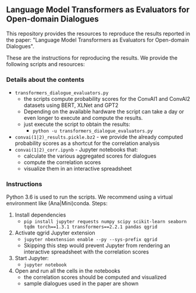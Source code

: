 ## Language Model Transformers as Evaluators for Open-domain Dialogues

This repository provides the resources to reproduce the results reported in the paper: "Language Model Transformers as Evaluators for Open-domain Dialogues".

These are the instructions for reproducing the results. We provide the following scripts and resources:


### Details about the contents

- `transformers_dialogue_evaluators.py`
    - the scripts compute probability scores for the ConvAI1 and ConvAI2 datasets using BERT, XLNet and GPT2
    - Depending on the available hardware the script can take a day or even longer to execute and compute the results.
    - just execute the script to obtain the results:
        - `python -u transformers_dialogue_evaluators.py`
- `convai(1|2)_results.pickle.bz2` - we provide the already computed probability scores as a shortcut for the correlation analysis
- `convai(1|2)_corr.ipynb` - Jupyter notebooks that:
    - calculate the various aggregated scores for dialogues
    - compute the correlation scores
    - visualize them in an interactive spreadsheet


### Instructions

Python 3.6 is used to run the scripts. We recommend using a virtual environment like (Ana|Mini)conda. Steps:

1. Install dependencies
    - `pip install jupyter requests numpy scipy scikit-learn seaborn tqdm torch==1.3.1 transformers==2.2.1 pandas qgrid`
2. Activate qgrid Jupyter extension
    - `jupyter nbextension enable --py --sys-prefix qgrid`
    - Skipping this step would prevent Jupyter from rendering an interactive spreadsheet with the correlation scores
3. Start Jupyter:
    - `jupyter notebook`
4. Open and run all the cells in the notebooks
    - the correlation scores should be computed and visualized
    - sample dialogues used in the paper are shown
